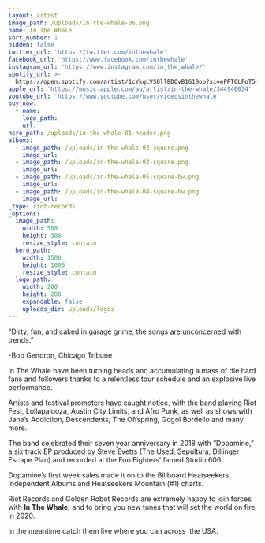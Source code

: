 ```yaml
---
layout: artist
image_path: /uploads/in-the-whale-06.png
name: In The Whale
sort_number: 1
hidden: false
twitter_url: 'https://twitter.com/inthewhale'
facebook_url: 'https://www.facebook.com/inthewhale'
instagram_url: 'https://www.instagram.com/in_the_whale/'
spotify_url: >-
  https://open.spotify.com/artist/1cYkqLVS8llBDQvB1G18op?si=ePPTGLPoT5KRCUwGXcp7nA
apple_url: 'https://music.apple.com/au/artist/in-the-whale/344940034'
youtube_url: 'https://www.youtube.com/user/videosinthewhale'
buy_now:
  - name:
    logo_path:
    url:
hero_path: /uploads/in-the-whale-01-header.png
albums:
  - image_path: /uploads/in-the-whale-02-square.png
    image_url:
  - image_path: /uploads/in-the-whale-03-square.png
    image_url:
  - image_path: /uploads/in-the-whale-05-square-bw.png
    image_url:
  - image_path: /uploads/in-the-whale-04-square-bw.png
    image_url:
_type: riot-records
_options:
  image_path:
    width: 500
    height: 500
    resize_style: contain
  hero_path:
    width: 1500
    height: 1000
    resize_style: contain
  logo_path:
    width: 200
    height: 200
    expandable: false
    uploads_dir: uploads/logos
---
```


“Dirty, fun, and caked in garage grime, the songs are unconcerned with trends.”

\-Bob Gendron, Chicago Tribune

In The Whale have been turning heads and accumulating a mass of die hard fans and followers thanks to a relentless tour schedule and an explosive live performance.

Artists and festival promoters have caught notice, with the band playing Riot Fest, Lollapalooza, Austin City Limits, and Afro Punk, as well as shows with Jane’s Addiction, Descendents, The Offspring, Gogol Bordello and many more.

The band celebrated their seven year anniversary in 2018 with “Dopamine,” a six track EP produced by Steve Evetts (The Used, Sepultura, Dillinger Escape Plan) and recorded at the Foo Fighters’ famed Studio 606.

Dopamine’s first week sales made it on to the Billboard Heatseekers, Independent Albums and Heatseekers Mountain (\#1) charts.

Riot Records and Golden Robot Records are extremely happy to join forces with&nbsp;**In The Whale,**&nbsp;and to bring you new tunes that will set the world on fire in 2020.

In the meantime catch them live where you can across &nbsp;the USA.